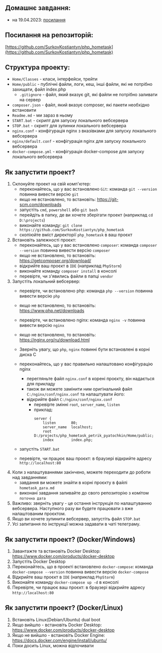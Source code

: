 ## Домашнє завдання:
- на 19.04.2023: [посилання](https://github.com/SurkovKostiantyn/php_hometask/blob/main/hometask_19_04_2023.md)

## Посилання на репозиторій:
[https://github.com/SurkovKostiantyn/php_hometask](https://github.com/SurkovKostiantyn/php_hometask)

## Структура проекту:
- `Home/Classes` - класи, інтерфейси, трейти
- `Home/public` - публічні файли, логи, кеш, інші файли, які не потрібно захищати, файл index.php
  - `.gitignore` - файл, який вказує git, які файли не потрібно заливати на сервер
- `composer.json` - файл, який вказує composer, які пакети необхідно встановити
- `Readme.md` - ми зараз в ньому
- `START.bat` - скрипт для запуску локального вебсервера
- `STOP.bat` - скрипт для зупинки локального вебсервера
- `nginx.conf` - конфігурація nginx з вказівками для запуску локального вебсервера
- `nginx/default.conf` - конфігурація nginx для запуску локального вебсервера
- `docker-compose.yml` - конфігурація docker-compose для запуску локального вебсервера

## Як запустити проект?
1. Склонуйте проект на свій комп'ютер:
   - переконайтесь, що у вас встановлено `Git`: команда `git --version` повинна вивести версію `git`
   - якщо не встановлено, то встановіть: https://git-scm.com/downloads
   - запустіть `cmd`, `powershell` або `git bash`
   - перейдіть в папку, де ви хочете зберігати проект (наприклад `cd D:\projects`)
   - виконайте команду: `git clone https://github.com/SurkovKostiantyn/php_hometask`
   - скопіюйте вміст директорії `php_hometask` в ваш проєкт
2. Встановіть залежності проєкт:
   - переконайтесь, що у вас встановлено `composer`: команда `composer --version` повинна вивести версію `composer`
   - якщо не встановлено, то встановіть: https://getcomposer.org/download/
   - відкрийте ваш проєкт в `IDE` (наприклад `PhpStorm`)
   - виконайте команду `composer install` в консолі
   - перевірте, чи з'явились файли в папці `vendor`
3. Запустіть локальний вебсервер:
   - перевірте, чи встановлено php: команда `php --version` повинна вивести версію `php`
   - якщо не встановлено, то встановіть: https://www.php.net/downloads
   - перевірте, чи встановлено nginx: команда `nginx -v` повинна вивести версію `nginx`
   - якщо не встановлено, то встановіть: https://nginx.org/ru/download.html
   - Зверніть увагу, що `php`, `nginx` повинні бути встановлені в корні диска С
   - переконайтесь, що у вас правильно налаштовано конфігурацію nginx
     - перегляньте файл `nginx.conf` в корені проєкту, він надається для прикладу
     - також ви можете замінити ним оригінальний файл `C:/nginx/conf/nginx.conf` та налаштувати його:
     - відкрийте файл `C:/nginx/conf/nginx.conf`
       - перевірте змінні `root`, `server_name`, `listen`
       - приклад:
         ```
         server {
             listen       80;
             server_name  localhost;
             root         D:/projects/php_hometask_petrik_pyatochkin/Home/public;
             index        index.php;
         ```

   - запустіть `START.bat`
   - перевірте, чи працює ваш проєкт: в браузері відкрийте адресу `http://localhost:80`
4. Коли з налаштуваннями закінчено, можете переходити до роботи над завданнями:
   - завдання ви можете знайти в корні проєкту в файлі `hometask_дата.md`
   - виконані завдання заливайте до свого репозиторію з комітом `поточна дата`
5. Важливо: зверніть увагу - це остання інструкція по налаштуванню вебсервера. Наступного разу ви будете працювати з вже налаштованим проєктом.
6. Якщо ви хочете зупинити вебсервер, запустіть файл `STOP.bat`
7. Усі запитання по інструкції можна задавати в чаті телеграму.

## Як запустити проект? (Docker/Windows)
1. Завантажте та встановіть Docker Desktop: https://www.docker.com/products/docker-desktop
2. Запустіть Docker Desktop
3. Переконайтесь, що в проекті встановлено `docker-compose`: команда `docker-compose --version` повинна вивести версію `docker-compose`
4. Відкрийте ваш проєкт в `IDE` (наприклад `PhpStorm`)
5. Виконайте команду `docker-compose up -d` в консолі
6. Перевірте, чи працює ваш проєкт: в браузері відкрийте адресу `http://localhost:80`

## Як запустити проект? (Docker/Linux)
1. Встановіть Linux(Debian/Ubuntu) dual boot
2. Якщо вийшло - встановіть Docker Desktop: https://www.docker.com/products/docker-desktop
3. Якщо не вийшло - встановіть Docker Engine: https://docs.docker.com/engine/install/ubuntu/
4. Поки досить Linux, можна відпочивати
